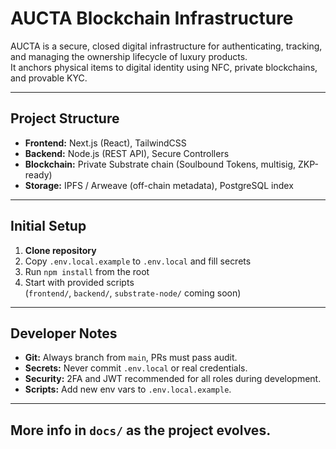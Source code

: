 # AUCTA Blockchain Infrastructure

AUCTA is a secure, closed digital infrastructure for authenticating, tracking, and managing the ownership lifecycle of luxury products.  
It anchors physical items to digital identity using NFC, private blockchains, and provable KYC.

---

## Project Structure

- **Frontend:** Next.js (React), TailwindCSS
- **Backend:** Node.js (REST API), Secure Controllers
- **Blockchain:** Private Substrate chain (Soulbound Tokens, multisig, ZKP-ready)
- **Storage:** IPFS / Arweave (off-chain metadata), PostgreSQL index

---

## Initial Setup

1. **Clone repository**
2. Copy `.env.local.example` to `.env.local` and fill secrets
3. Run `npm install` from the root
4. Start with provided scripts  
   (`frontend/`, `backend/`, `substrate-node/` coming soon)

---

## Developer Notes

- **Git:** Always branch from `main`, PRs must pass audit.
- **Secrets:** Never commit `.env.local` or real credentials.
- **Security:** 2FA and JWT recommended for all roles during development.
- **Scripts:** Add new env vars to `.env.local.example`.

---

## More info in `docs/` as the project evolves.